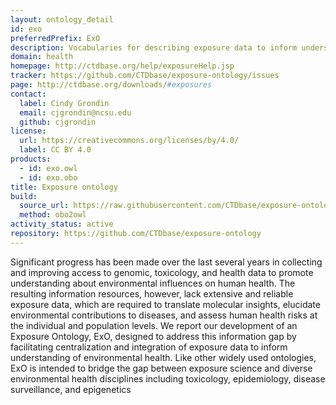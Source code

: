 ```yaml
---
layout: ontology_detail
id: exo
preferredPrefix: ExO
description: Vocabularies for describing exposure data to inform understanding of environmental health.
domain: health
homepage: http://ctdbase.org/help/exposureHelp.jsp
tracker: https://github.com/CTDbase/exposure-ontology/issues
page: http://ctdbase.org/downloads/#exposures
contact:
  label: Cindy Grondin
  email: cjgrondin@ncsu.edu
  github: cjgrondin
license:
  url: https://creativecommons.org/licenses/by/4.0/
  label: CC BY 4.0
products:
  - id: exo.owl
  - id: exo.obo
title: Exposure ontology
build:
  source_url: https://raw.githubusercontent.com/CTDbase/exposure-ontology/master/src/ontology/exo.obo
  method: obo2owl
activity_status: active
repository: https://github.com/CTDbase/exposure-ontology
---
```


Significant progress has been made over the last several years in collecting and improving access to genomic, toxicology, and health data to promote understanding about environmental influences on human health.  The resulting information resources, however, lack extensive and reliable exposure data, which are required to translate molecular insights, elucidate environmental contributions to diseases, and assess human health risks at the individual and population levels.  We report our development of an Exposure Ontology, ExO, designed to address this information gap by facilitating centralization and integration of exposure data to inform understanding of environmental health. Like other widely used ontologies, ExO is intended to bridge the gap between exposure science and diverse environmental health disciplines including toxicology, epidemiology, disease surveillance, and epigenetics
